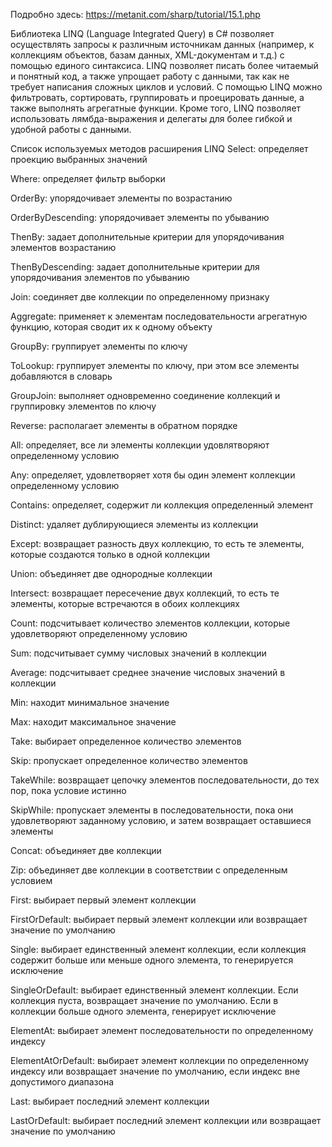 

Подробно здесь: https://metanit.com/sharp/tutorial/15.1.php



Библиотека LINQ (Language Integrated Query) в C# позволяет осуществлять запросы к различным источникам данных (например, к коллекциям объектов, базам данных, XML-документам и т.д.) с помощью единого синтаксиса. LINQ позволяет писать более читаемый и понятный код, а также упрощает работу с данными, так как не требует написания сложных циклов и условий. С помощью LINQ можно фильтровать, сортировать, группировать и проецировать данные, а также выполнять агрегатные функции. Кроме того, LINQ позволяет использовать лямбда-выражения и делегаты для более гибкой и удобной работы с данными.



Список используемых методов расширения LINQ
Select: определяет проекцию выбранных значений

Where: определяет фильтр выборки

OrderBy: упорядочивает элементы по возрастанию

OrderByDescending: упорядочивает элементы по убыванию

ThenBy: задает дополнительные критерии для упорядочивания элементов возрастанию

ThenByDescending: задает дополнительные критерии для упорядочивания элементов по убыванию

Join: соединяет две коллекции по определенному признаку

Aggregate: применяет к элементам последовательности агрегатную функцию, которая сводит их к одному объекту

GroupBy: группирует элементы по ключу

ToLookup: группирует элементы по ключу, при этом все элементы добавляются в словарь

GroupJoin: выполняет одновременно соединение коллекций и группировку элементов по ключу

Reverse: располагает элементы в обратном порядке

All: определяет, все ли элементы коллекции удовлятворяют определенному условию

Any: определяет, удовлетворяет хотя бы один элемент коллекции определенному условию

Contains: определяет, содержит ли коллекция определенный элемент

Distinct: удаляет дублирующиеся элементы из коллекции

Except: возвращает разность двух коллекцию, то есть те элементы, которые создаются только в одной коллекции

Union: объединяет две однородные коллекции

Intersect: возвращает пересечение двух коллекций, то есть те элементы, которые встречаются в обоих коллекциях

Count: подсчитывает количество элементов коллекции, которые удовлетворяют определенному условию

Sum: подсчитывает сумму числовых значений в коллекции

Average: подсчитывает cреднее значение числовых значений в коллекции

Min: находит минимальное значение

Max: находит максимальное значение

Take: выбирает определенное количество элементов

Skip: пропускает определенное количество элементов

TakeWhile: возвращает цепочку элементов последовательности, до тех пор, пока условие истинно

SkipWhile: пропускает элементы в последовательности, пока они удовлетворяют заданному условию, и затем возвращает оставшиеся элементы

Concat: объединяет две коллекции

Zip: объединяет две коллекции в соответствии с определенным условием

First: выбирает первый элемент коллекции

FirstOrDefault: выбирает первый элемент коллекции или возвращает значение по умолчанию

Single: выбирает единственный элемент коллекции, если коллекция содержит больше или меньше одного элемента, то генерируется исключение

SingleOrDefault: выбирает единственный элемент коллекции. Если коллекция пуста, возвращает значение по умолчанию. Если в коллекции больше одного элемента, генерирует исключение

ElementAt: выбирает элемент последовательности по определенному индексу

ElementAtOrDefault: выбирает элемент коллекции по определенному индексу или возвращает значение по умолчанию, если индекс вне допустимого диапазона

Last: выбирает последний элемент коллекции

LastOrDefault: выбирает последний элемент коллекции или возвращает значение по умолчанию

